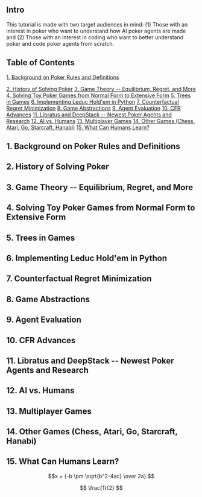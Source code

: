 ## Intro
This tutorial is made with two target audiences in mind: (1) Those with an interest in poker who want to understand how AI poker agents are made and (2) Those with an interest in coding who want to better understand poker and code poker agents from scratch. 

## Table of Contents
[1. Background on Poker Rules and Definitions](#1-background-on-poker-rules-and-definitions)

[2. History of Solving Poker](#2-history-of-solving-poker)
[3. Game Theory -- Equilibrium, Regret, and More](#3-game-theory----equilibrium--regret--and-more)
[4. Solving Toy Poker Games from Normal Form to Extensive Form](#4-solving-toy-poker-games-from-normal-form-to-extensive-form)
[5. Trees in Games](#5-trees-in-games)
[6. Implementing Leduc Hold'em in Python](#6-implementing-leduc-hold-em-in-python)
[7. Counterfactual Regret Minimization](#7-counterfactual-regret-minimization)
[8. Game Abstractions](#8-game-abstractions)
[9. Agent Evaluation](#9-agent-evaluation)
[10. CFR Advances](#10-cfr-advances)
[11. Libratus and DeepStack -- Newest Poker Agents and Research](#11-libratus-and-deepstack----newest-poker-agents-and-research)
[12. AI vs. Humans](#12-ai-vs-humans)
[13. Multiplayer Games](#13-multiplayer-games)
[14. Other Games (Chess, Atari, Go, Starcraft, Hanabi)](#14-other-games--chess--atari--go--starcraft--hanabi-)
[15. What Can Humans Learn?](#15-what-can-humans-learn-)

## 1. Background on Poker Rules and Definitions
## 2. History of Solving Poker
## 3. Game Theory -- Equilibrium, Regret, and More
## 4. Solving Toy Poker Games from Normal Form to Extensive Form
## 5. Trees in Games
## 6. Implementing Leduc Hold'em in Python
## 7. Counterfactual Regret Minimization
## 8. Game Abstractions
## 9. Agent Evaluation
## 10. CFR Advances
## 11. Libratus and DeepStack -- Newest Poker Agents and Research
## 12. AI vs. Humans
## 13. Multiplayer Games
## 14. Other Games (Chess, Atari, Go, Starcraft, Hanabi)
## 15. What Can Humans Learn?

$$x = {-b \pm \sqrt{b^2-4ac} \over 2a}.$$

$$
\frac{1}{2}
$$

